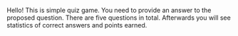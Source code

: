 Hello! This is simple quiz game. You need to provide an answer to the proposed question. There are five questions in total. Afterwards you will see statistics of correct answers and points earned.